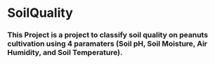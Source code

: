 # SoilQuality

### This Project is a project to classify soil quality on peanuts cultivation using 4 paramaters (Soil pH, Soil Moisture, Air Humidity, and Soil Temperature).
